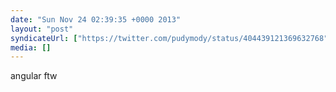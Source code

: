 ```yaml
---
date: "Sun Nov 24 02:39:35 +0000 2013"
layout: "post"
syndicateUrl: ["https://twitter.com/pudymody/status/404439121369632768"]
media: []
---
```

angular ftw